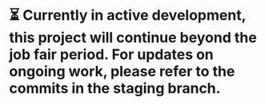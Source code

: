 # ⏳ Currently in active development, this project will continue beyond the job fair period. For updates on ongoing work, please refer to the commits in the staging branch. 
